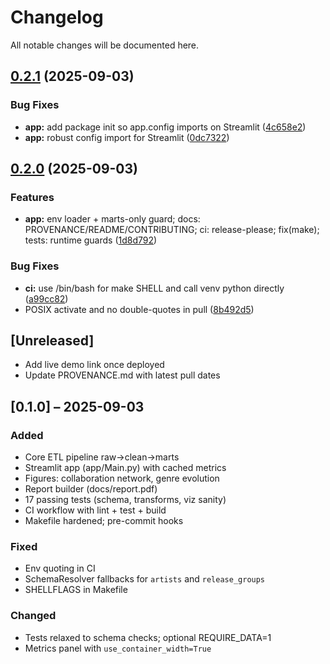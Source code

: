 # Changelog

All notable changes will be documented here.

## [0.2.1](https://github.com/bkuhlman80/music-explorer/compare/music-explorer-v0.2.0...music-explorer-v0.2.1) (2025-09-03)


### Bug Fixes

* **app:** add package init so app.config imports on Streamlit ([4c658e2](https://github.com/bkuhlman80/music-explorer/commit/4c658e25a028b6da5479d41f1467a48870a0cd8d))
* **app:** robust config import for Streamlit ([0dc7322](https://github.com/bkuhlman80/music-explorer/commit/0dc7322272f75082137e77c56efae272a30d1667))

## [0.2.0](https://github.com/bkuhlman80/music-explorer/compare/music-explorer-v0.1.0...music-explorer-v0.2.0) (2025-09-03)


### Features

* **app:** env loader + marts-only guard; docs: PROVENANCE/README/CONTRIBUTING; ci: release-please; fix(make); tests: runtime guards ([1d8d792](https://github.com/bkuhlman80/music-explorer/commit/1d8d792d75140a30a7401bf0df42d772083bd969))


### Bug Fixes

* **ci:** use /bin/bash for make SHELL and call venv python directly ([a99cc82](https://github.com/bkuhlman80/music-explorer/commit/a99cc82db8a1ff63c882d6f73123b9536a9e40bd))
* POSIX activate and no double-quotes in pull ([8b492d5](https://github.com/bkuhlman80/music-explorer/commit/8b492d51d621859d13976ee23b1bfb0746ec6314))

## [Unreleased]
- Add live demo link once deployed
- Update PROVENANCE.md with latest pull dates

## [0.1.0] – 2025-09-03
### Added
- Core ETL pipeline raw→clean→marts
- Streamlit app (app/Main.py) with cached metrics
- Figures: collaboration network, genre evolution
- Report builder (docs/report.pdf)
- 17 passing tests (schema, transforms, viz sanity)
- CI workflow with lint + test + build
- Makefile hardened; pre-commit hooks

### Fixed
- Env quoting in CI
- SchemaResolver fallbacks for `artists` and `release_groups`
- SHELLFLAGS in Makefile

### Changed
- Tests relaxed to schema checks; optional REQUIRE_DATA=1
- Metrics panel with `use_container_width=True`
